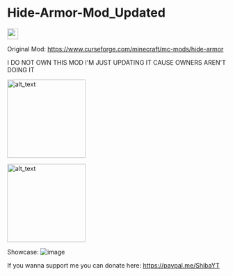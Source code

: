 # Hide-Armor-Mod_Updated

<img height="25px" src="https://user-images.githubusercontent.com/102632348/177671992-fa29eab8-3d4f-4438-a074-3a9b2478d2c6.svg" alt=""/>

Original Mod: https://www.curseforge.com/minecraft/mc-mods/hide-armor

I DO NOT OWN THIS MOD I'M JUST UPDATING IT CAUSE OWNERS AREN'T DOING IT

[<img alt="alt_text" width="180px" src="https://i.imgur.com/Ol1Tcf8.png" />](https://www.curseforge.com/minecraft/mc-mods/fabric-api)

[<img alt="alt_text" width="180px" src="https://i.imgur.com/dMYWAjn.png" />](https://www.curseforge.com/minecraft/mc-mods/modmenu)


Showcase:
![image](https://gyazo.com/e2385eda923e2874bf4b5221323df1d0.gif)

If you wanna support me you can donate here: https://paypal.me/ShibaYT
